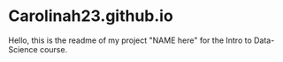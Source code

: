 # Carolinah23.github.io
Hello, this is the readme of my project "NAME here" for the Intro to Data-Science course.
